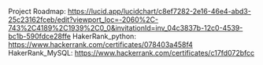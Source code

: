 Project Roadmap:
https://lucid.app/lucidchart/c8ef7282-2e16-46e4-abd3-25c23162fceb/edit?viewport_loc=-2060%2C-743%2C4189%2C1939%2C0_0&invitationId=inv_04c3837b-12c0-4539-bc1b-590fdce28ffe
HakerRank_python:
https://www.hackerrank.com/certificates/078403a458f4
HakerRank_MySQL:
https://www.hackerrank.com/certificates/c17fd072bfcc
